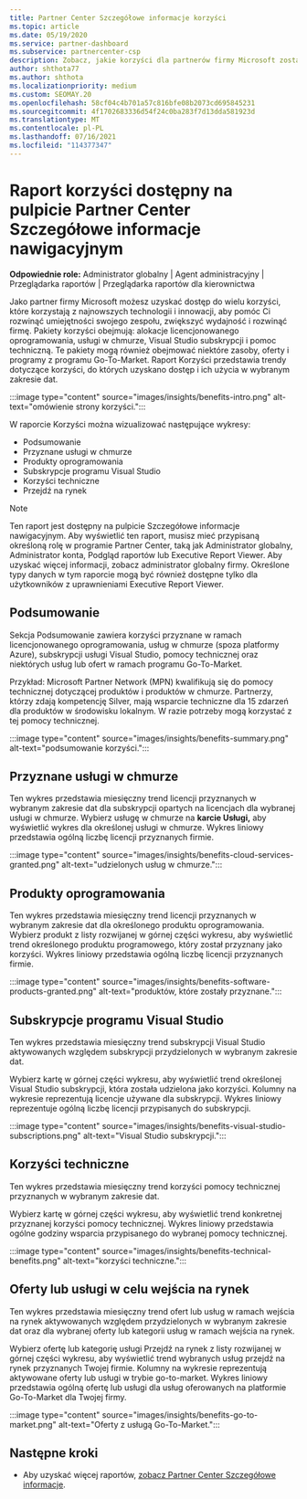 ```yaml
---
title: Partner Center Szczegółowe informacje korzyści
ms.topic: article
ms.date: 05/19/2020
ms.service: partner-dashboard
ms.subservice: partnercenter-csp
description: Zobacz, jakie korzyści dla partnerów firmy Microsoft zostały przyznane, aby pomóc w rozwoju firmy, zwiększyć wydajność i rozwinąć umiejętności twojego zespołu.
author: shthota77
ms.author: shthota
ms.localizationpriority: medium
ms.custom: SEOMAY.20
ms.openlocfilehash: 58cf04c4b701a57c816bfe08b2073cd695845231
ms.sourcegitcommit: 4f1702683336d54f24c0ba283f7d13dda581923d
ms.translationtype: MT
ms.contentlocale: pl-PL
ms.lasthandoff: 07/16/2021
ms.locfileid: "114377347"
---
```

# <a name="benefits-report-available-from-the-partner-center-insights-dashboard"></a>Raport korzyści dostępny na pulpicie Partner Center Szczegółowe informacje nawigacyjnym

**Odpowiednie role:** Administrator globalny | Agent administracyjny | Przeglądarka raportów | Przeglądarka raportów dla kierownictwa

Jako partner firmy Microsoft możesz uzyskać dostęp do wielu korzyści, które korzystają z najnowszych technologii i innowacji, aby pomóc Ci rozwinąć umiejętności swojego zespołu, zwiększyć wydajność i rozwinąć firmę. Pakiety korzyści obejmują: alokacje licencjonowanego oprogramowania, usługi w chmurze, Visual Studio subskrypcji i pomoc techniczną. Te pakiety mogą również obejmować niektóre zasoby, oferty i programy z programu Go-To-Market. Raport Korzyści przedstawia trendy dotyczące korzyści, do których uzyskano dostęp i ich użycia w wybranym zakresie dat.

:::image type="content" source="images/insights/benefits-intro.png" alt-text="omówienie strony korzyści.":::

W raporcie Korzyści można wizualizować następujące wykresy:

- Podsumowanie
- Przyznane usługi w chmurze
- Produkty oprogramowania
- Subskrypcje programu Visual Studio
- Korzyści techniczne
- Przejdź na rynek

 > [!NOTE]
 > Ten raport jest dostępny na pulpicie Szczegółowe informacje nawigacyjnym. Aby wyświetlić ten raport, musisz mieć przypisaną określoną rolę w programie Partner Center, taką jak Administrator globalny, Administrator konta, Podgląd raportów lub Executive Report Viewer. Aby uzyskać więcej informacji, zobacz administrator globalny firmy. Określone typy danych w tym raporcie mogą być również dostępne tylko dla użytkowników z uprawnieniami Executive Report Viewer.

## <a name="summary"></a>Podsumowanie

Sekcja Podsumowanie zawiera korzyści przyznane w ramach licencjonowanego oprogramowania, usług w chmurze (spoza platformy Azure), subskrypcji usługi Visual Studio, pomocy technicznej oraz niektórych usług lub ofert w ramach programu Go-To-Market.

Przykład: Microsoft Partner Network (MPN) kwalifikują się do pomocy technicznej dotyczącej produktów i produktów w chmurze. Partnerzy, którzy zdają kompetencję Silver, mają wsparcie techniczne dla 15 zdarzeń dla produktów w środowisku lokalnym. W razie potrzeby mogą korzystać z tej pomocy technicznej. 

:::image type="content" source="images/insights/benefits-summary.png" alt-text="podsumowanie korzyści.":::

## <a name="cloud-services-granted"></a>Przyznane usługi w chmurze

Ten wykres przedstawia miesięczny trend licencji przyznanych w wybranym zakresie dat dla subskrypcji opartych na licencjach dla wybranej usługi w chmurze.
Wybierz usługę w chmurze na **karcie Usługi,** aby wyświetlić wykres dla określonej usługi w chmurze. Wykres liniowy przedstawia ogólną liczbę licencji przyznanych firmie.

:::image type="content" source="images/insights/benefits-cloud-services-granted.png" alt-text="udzielonych usług w chmurze.":::

## <a name="software-products"></a>Produkty oprogramowania

Ten wykres przedstawia miesięczny trend licencji przyznanych w wybranym zakresie dat dla określonego produktu oprogramowania. Wybierz produkt z listy rozwijanej w górnej części wykresu, aby wyświetlić trend określonego produktu programowego, który został przyznany jako korzyści. Wykres liniowy przedstawia ogólną liczbę licencji przyznanych firmie.

:::image type="content" source="images/insights/benefits-software-products-granted.png" alt-text="produktów, które zostały przyznane.":::

## <a name="visual-studio-subscriptions"></a>Subskrypcje programu Visual Studio

Ten wykres przedstawia miesięczny trend subskrypcji Visual Studio aktywowanych względem subskrypcji przydzielonych w wybranym zakresie dat.

Wybierz kartę w górnej części wykresu, aby wyświetlić trend określonej Visual Studio subskrypcji, która została udzielona jako korzyści. Kolumny na wykresie reprezentują licencje używane dla subskrypcji. Wykres liniowy reprezentuje ogólną liczbę licencji przypisanych do subskrypcji.

:::image type="content" source="images/insights/benefits-visual-studio-subscriptions.png" alt-text="Visual Studio subskrypcji.":::

## <a name="technical-benefits"></a>Korzyści techniczne

Ten wykres przedstawia miesięczny trend korzyści pomocy technicznej przyznanych w wybranym zakresie dat.

Wybierz kartę w górnej części wykresu, aby wyświetlić trend konkretnej przyznanej korzyści pomocy technicznej. Wykres liniowy przedstawia ogólne godziny wsparcia przypisanego do wybranej pomocy technicznej.

:::image type="content" source="images/insights/benefits-technical-benefits.png" alt-text="korzyści techniczne.":::

## <a name="go-to-market-offers-or-services"></a>Oferty lub usługi w celu wejścia na rynek

Ten wykres przedstawia miesięczny trend ofert lub usług w ramach wejścia na rynek aktywowanych względem przydzielonych w wybranym zakresie dat oraz dla wybranej oferty lub kategorii usług w ramach wejścia na rynek.

Wybierz ofertę lub kategorię usługi Przejdź na rynek z listy rozwijanej w górnej części wykresu, aby wyświetlić trend wybranych usług przejdź na rynek przyznanych Twojej firmie. Kolumny na wykresie reprezentują aktywowane oferty lub usługi w trybie go-to-market. Wykres liniowy przedstawia ogólną ofertę lub usługi dla usług oferowanych na platformie Go-To-Market dla Twojej firmy.

:::image type="content" source="images/insights/benefits-go-to-market.png" alt-text="Oferty z usługą Go-To-Market.":::

## <a name="next-steps"></a>Następne kroki

- Aby uzyskać więcej raportów, [zobacz Partner Center Szczegółowe informacje](partner-center-insights.md).
